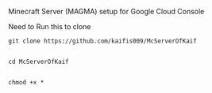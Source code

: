   Minecraft Server (MAGMA) setup for Google Cloud Console


Need to Run this to clone 

    git clone https://github.com/kaifis009/McServerOfKaif

    
    cd McServerOfKaif

    
    chmod +x *


